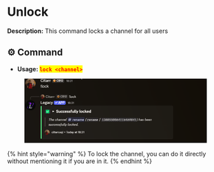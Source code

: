 # Unlock

**Description:** This command locks a channel for all users

## ⚙️ Command

* **Usage: &#x20;**<mark style="color:red;">**`lock <channel>`**</mark>

<figure><img src="../../.gitbook/assets/image (26).png" alt=""><figcaption></figcaption></figure>

{% hint style="warning" %}
To lock the channel, you can do it directly without mentioning it if you are in it.
{% endhint %}
